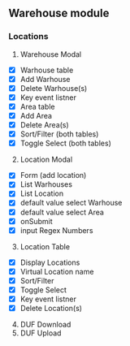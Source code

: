 ## Warehouse module
### Locations
1) Warehouse Modal
- [X] Warhouse table
- [X] Add Warhouse
- [X] Delete Warhouse(s)
- [X] Key event listner
- [X] Area table
- [X] Add Area
- [X] Delete Area(s)
- [X] Sort/Filter (both tables)
- [X] Toggle Select (both tables)
2) Location Modal
- [X] Form (add location)
- [X] List Warhouses
- [X] List Location
- [X] default value select Warhouse
- [X] default value select Area
- [X] onSubmit
- [X] input Regex Numbers
3) Location Table
- [X] Display Locations
- [X] Virtual Location name
- [X] Sort/Filter
- [X] Toggle Select
- [X] Key event listner
- [X] Delete Location(s)
4) DUF Download
5) DUF Upload